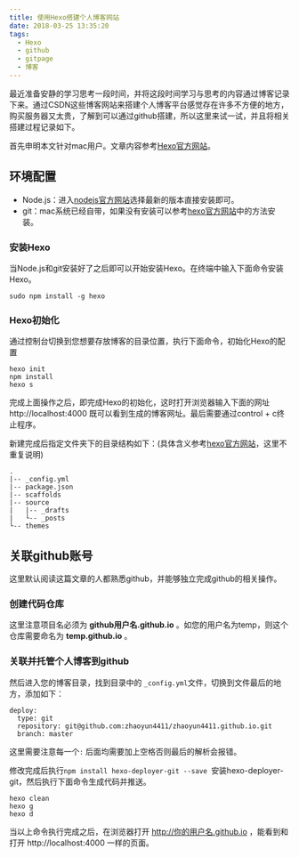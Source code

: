 ```yaml
---
title: 使用Hexo搭建个人博客网站
date: 2018-03-25 13:35:20
tags:
  - Hexo
  - github
  - gitpage
  - 博客
---
```


最近准备安静的学习思考一段时间，并将这段时间学习与思考的内容通过博客记录下来。通过CSDN这些博客网站来搭建个人博客平台感觉存在许多不方便的地方，购买服务器又太贵，了解到可以通过github搭建，所以这里来试一试，并且将相关搭建过程记录如下。

<!--more-->

首先申明本文针对mac用户。文章内容参考[Hexo官方网站](https://hexo.io/zh-cn/)。

## 环境配置
 * Node.js：进入[nodejs官方网站](https://nodejs.org/en/)选择最新的版本直接安装即可。
 * git：mac系统已经自带，如果没有安装可以参考[hexo官方网站](https://hexo.io/zh-cn/)中的方法安装。


### 安装Hexo
当Node.js和git安装好了之后即可以开始安装Hexo。在终端中输入下面命令安装Hexo。

```
sudo npm install -g hexo
```

### Hexo初始化
通过控制台切换到您想要存放博客的目录位置，执行下面命令，初始化Hexo的配置

```
hexo init
npm install
hexo s
```
完成上面操作之后，即完成Hexo的初始化，这时打开浏览器输入下面的网址 http://localhost:4000 既可以看到生成的博客网址。最后需要通过control + c终止程序。

新建完成后指定文件夹下的目录结构如下：(具体含义参考[hexo官方网站](https://hexo.io/zh-cn/)，这里不重复说明)

```
.
|-- _config.yml
|-- package.json
|-- scaffolds
|-- source
|   |-- _drafts
|   └-- _posts
└-- themes
```

## 关联github账号
这里默认阅读这篇文章的人都熟悉github，并能够独立完成github的相关操作。

### 创建代码仓库
这里注意项目名必须为 **github用户名.github.io** 。如您的用户名为temp，则这个仓库需要命名为 **temp.github.io** 。

### 关联并托管个人博客到github
然后进入您的博客目录，找到目录中的 `_config.yml`文件，切换到文件最后的地方，添加如下：

```
deploy:
  type: git
  repository: git@github.com:zhaoyun4411/zhaoyun4411.github.io.git
  branch: master
```
这里需要注意每一个`:` 后面均需要加上空格否则最后的解析会报错。

修改完成后执行`npm install hexo-deployer-git --save
`安装hexo-deployer-git，然后执行下面命令生成代码并推送。
```
hexo clean
hexo g
hexo d
```
当以上命令执行完成之后，在浏览器打开 http://你的用户名.github.io ，能看到和打开 http://localhost:4000 一样的页面。
